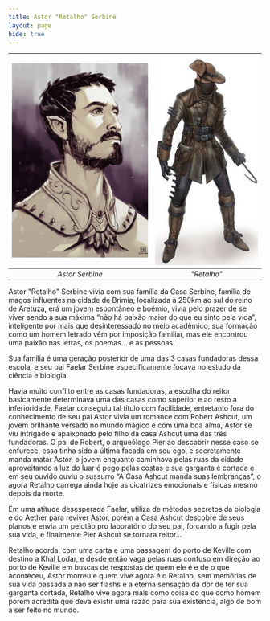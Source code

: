 ```yaml
---
title: Astor "Retalho" Serbine
layout: page
hide: true
---
```



|<img src="../../assets/players_photos/astor_humano.png" alt="Astor Serbine" width="450"/>       | <img src="../../assets/players_photos/astor_retalho.png" alt="O Retalho" width="320"/> |
|:----------------------------------------------------------------------------------------------:| :-----: |
| *Astor Serbine* | *"Retalho"* | 


Astor "Retalho" Serbine vivia com sua família da Casa Serbine, família de magos influentes na cidade de Brimia, localizada a 250km ao sul do reino de Aretuza, erá um jovem espontâneo e boêmio, vivia pelo prazer de se viver sendo a sua máxima “não há paixão maior do que eu sinto pela vida”, inteligente por mais que desinteressado no meio acadêmico, sua formação como um homem letrado vêm por imposição familiar, mas ele encontrou uma paixão nas letras, os poemas… e as pessoas.

Sua família é uma geração posterior de uma das 3 casas fundadoras dessa escola, e seu pai Faelar Serbine especificamente focava no estudo da ciência e biologia. 

Havia muito conflito entre as casas fundadoras, a escolha do reitor basicamente determinava uma das casas como superior e ao resto a inferioridade, Faelar conseguiu tal título com facilidade, entretanto fora do conhecimento de seu pai Astor vivia um romance com Robert Ashcut, um jovem brilhante versado no mundo mágico e com uma boa alma, Astor se viu intrigado e apaixonado pelo filho da casa Ashcut uma das três fundadoras. O pai de Robert, o arqueólogo Pier ao descobrir nesse caso se enfurece, essa tinha sido a última facada em seu ego, e secretamente manda matar Astor, o jovem enquanto caminhava pelas ruas da cidade aproveitando a luz do luar é pego pelas costas e sua garganta é cortada e em seu ouvido ouviu o sussurro “A Casa Ashcut manda suas lembranças”, o agora Retalho carrega ainda hoje as cicatrizes emocionais e físicas mesmo depois da morte. 

Em uma atitude desesperada Faelar, utiliza de métodos secretos da biologia e do Aether para reviver Astor, porém a Casa Ashcut descobre de seus planos e envia um pelotão pro laboratório do seu pai, forçando a fugir pela sua vida, e finalmente Pier Ashcut se tornara reitor…

Retalho acorda, com uma carta e uma passagem do porto de Keville com destino a Khal Lodar, e desde então vaga pelas ruas confuso em direção ao porto de Keville em buscas de respostas de quem ele é e de o que aconteceu, Astor morreu e quem vive agora é o Retalho, sem memórias de sua vida passada a não ser flashs e a eterna sensação da dor de ter sua garganta cortada, Retalho vive agora mais como coisa do que como homem porém acredita que deva existir uma razão para sua existência, algo de bom a ser feito no mundo.


<style>
    img {
    max-width: 100%;
    height: auto;
  }
</style>